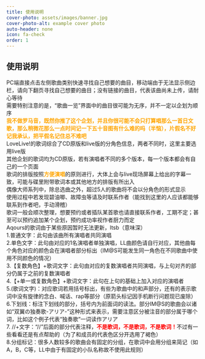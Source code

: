 ```yaml
---
title: 使用说明
cover-photo: assets/images/banner.jpg
cover-photo-alt: example cover photo
auto-header: none
icon: fa-check
order: 1
---
```


<h2>使用说明</h2>
<p>PC端直接点击左侧歌曲类别快速寻找自己想要的曲目，移动端由于无法显示侧边栏，请向下翻页寻找自己想要的曲目；没有链接的曲目，代表该曲尚未上传，请耐心等待<br />
需要特别注意的是，“歌曲一览”界面中的曲目很可能为无序，并不一定以企划为顺序<br />
<b><font color="orange">我不做罗马音，既然你推了这个企划，并且你很可能不会只打算唱那么一首日文歌，那么稍微花那么一点时间记一下五十音图有什么难的吗（半恼），片假名不好记我承认，把平假名记住总不难吧</font></b><br />
LoveLive!的歌词综合了CD原版和live版的分角色信息，两者不同时，这里主要选用live版<br />
其他企划的歌词均为CD原版，若有演唱者不同的多个版本，每一个版本都会有自己的一个页面<br />
歌词的排版按照<b><font color="orange">方便演唱</font></b>的原则进行，大体上会与live现场屏幕上给出的字幕一致，可能与碟里附带歌词本或其他地方的排版有所出入<br />
偶像大师系列中，除总选曲之外，超过5人的歌曲将不会以分角色的形式显示<br />
使用过程中若发现碧油唧、故障虫等请及时联系作者（能找到这里的人应该都能够联系到作者吧，手动滑稽）<br />
歌词一般会顺次整理，想要预约或者插队某首歌也请直接联系作者，工期不定；甚至可以预约追加某个企划，预约成功率视作者厨力而定<br />
Aqours的歌词由于某些原因暂时无法更新，ltsb（意味深）<br />
1.普通文字：此句由该曲所有演唱者共同演唱<br />
2.单色文字：此句由对应的1名演唱者单独演唱，LL曲颜色请自行对应，其他曲每个角色对应的颜色会在演唱者部分标出（IM@S可能发生同一角色在不同歌曲中使用不同颜色的情况）<br />
3.【复数角色】+歌词文字：此句由对应的复数演唱者共同演唱，与上句对齐的部分仍属于之前的复数演唱者<br />
4.【+单一或复数角色】+歌词文字：此句在上句的基础上加入对应的演唱者<br />
5.(歌词文字)：对应歌词若用括号标出，有些为歌曲中的和声部分，还有的表示歌词中没有旋律的念白、喊话、rap等部分（原箭头标记因手机断行问题现已废除）<br />
6.下划线：标注下划线的部分，括号内为前面词的读法。部分IM@S的歌曲会以诸如“双翼の独奏歌-アリア-”这种形式来表示，需要注意区分被注音的部分属于哪个词，比如这个例子代表“独奏歌”一词读作アリア<br />
7. //+文字：“//”后面的部分代表注释，<b><font color="red">不是歌词，不是歌词，不是歌词！</font></b>不过有一些看看还是有点帮助的（为了和成员的代表色区分开选用了褐色）<br />
8.分组标记：很多人数较多的歌曲会有固定的分组，在歌词中会用分组来简记（如A，B，C等，LL中由于有固定的小队名称故不使用此规则）</p>
